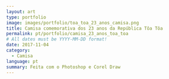 ```yaml
---
layout: art
type: portfolio
image: images/portfolio/toa_toa_23_anos_camisa.png
title: Camisa comemorativa dos 23 anos da República Tôa Tôa
permalink: pt/portfolio/camisa_23_anos_toa_toa
# All dates must be YYYY-MM-DD format!
date: 2017-11-04
category:
  - Camisa
language: pt
summary: Feita com o Photoshop e Corel Draw
---
```

